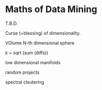 # Maths of Data Mining

T.B.D.

Curse (=blessing) of dimensionality.

VOlume N-th dimensional sphere

k = sqrt (sum (diffs))

low dimensional manifolds

random projects

spectral clsutering